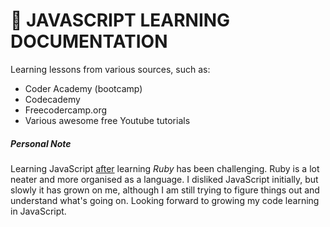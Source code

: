 # 🔰 JAVASCRIPT LEARNING DOCUMENTATION

Learning lessons from various sources, such as:

- Coder Academy (bootcamp)
- Codecademy
- Freecodercamp.org
- Various awesome free Youtube tutorials

##### Personal Note

Learning JavaScript <u>after</u> learning *Ruby* has been challenging. Ruby is a lot neater and more organised as a language. I disliked JavaScript initially, but slowly it has grown on me, although I am still trying to figure things out and understand what's going on. Looking forward to growing my code learning in JavaScript.

